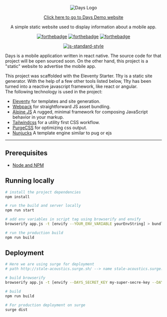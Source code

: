 <div align="center">

![Days Logo](https://i.ibb.co/MGYRd2t/days-github-logo.png)

[Click here to go to Days Demo website](http://stale-acoustics.surge.sh/)

</div>

<p align="center" color="#6a737d">
  A simple static website used to display information about a mobile app.
</p>

<div align="center">

[![forthebadge](http://forthebadge.com/images/badges/built-with-love.svg)](http://forthebadge.com) [![forthebadge](http://forthebadge.com/images/badges/uses-js.svg)](http://forthebadge.com) [![forthebadge](http://forthebadge.com/images/badges/makes-people-smile.svg)](http://forthebadge.com)
</div>

<div align="center">

[![js-standard-style](https://cdn.rawgit.com/feross/standard/master/badge.svg)](https://github.com/feross/standard)

</div>

Days is a mobile application written in react native. The source code for that project will be open sourced soon. On the other hand, this project is a "static" website to advertise the mobile app.

This project was scaffolded with the Eleventy Starter. 11ty is a static site generator. With the help of a few other tools listed below, 11ty has been turned into a reactive javascript framework, like react or angular.  
The following technology is used in the project:

- [Eleventy](https://11ty.dev) for templates and site generation.
- [Webpack](https://webpack.js.org) for straightforward JS asset bundling.
- [Alpine JS](https://github.com/alpinejs/alpine) A rugged, minimal framework for composing JavaScript behavior in your markup.
- [Tailwindcss](https://tailwindcss.com) for a utility first CSS workflow.
- [PurgeCSS](https://www.purgecss.com/) for optimizing css output.
- [Nunjucks](https://mozilla.github.io/nunjucks/) A template engine similar to pug or ejs

---

## Prerequisites

- [Node and NPM](https://nodejs.org/)

## Running locally

```bash
# install the project dependencies
npm install

# run the build and server locally
npm run start

# add env variables in script tag using browserify and envify
browserify app.js -t [envify --YOUR_ENV_VARIABLE yourEnvString] > bundle.js

# run the production build
npm run build
```

## Deployment

```bash
# Here we are using surge for deployment
# path http://stale-acoustics.surge.sh/ --> name stale-acoustics.surge.sh

# build browserify
browserify app.js -t [envify --DAYS_SECRET_KEY my-super-secre-key --DAYS_SECRET_PASSWORD my-super-secret-password] > bundle.js

# build
npm run build

# For production deployment on surge
surge dist
```